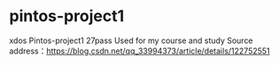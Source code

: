 # pintos-project1
xdos Pintos-project1 27pass
Used for my course and study
Source address：https://blog.csdn.net/qq_33994373/article/details/122752551
